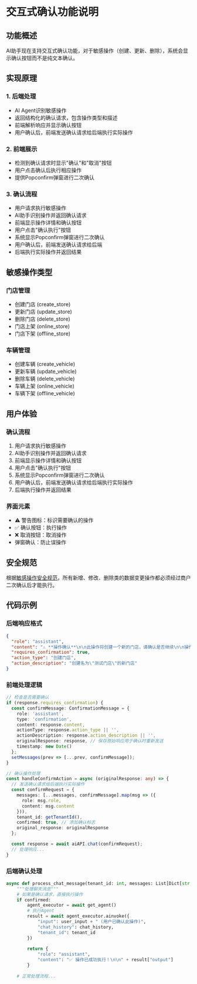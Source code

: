 # 交互式确认功能说明

## 功能概述

AI助手现在支持交互式确认功能，对于敏感操作（创建、更新、删除），系统会显示确认按钮而不是纯文本确认。

## 实现原理

### 1. 后端处理
- AI Agent识别敏感操作
- 返回结构化的确认请求，包含操作类型和描述
- 前端解析响应并显示确认按钮
- 用户确认后，前端发送确认请求给后端执行实际操作

### 2. 前端展示
- 检测到确认请求时显示"确认"和"取消"按钮
- 用户点击确认后执行相应操作
- 提供Popconfirm弹窗进行二次确认

### 3. 确认流程
- 用户请求执行敏感操作
- AI助手识别操作并返回确认请求
- 前端显示操作详情和确认按钮
- 用户点击"确认执行"按钮
- 系统显示Popconfirm弹窗进行二次确认
- 用户确认后，前端发送确认请求给后端
- 后端执行实际操作并返回结果

## 敏感操作类型

### 门店管理
- 创建门店 (create_store)
- 更新门店 (update_store)
- 删除门店 (delete_store)
- 门店上架 (online_store)
- 门店下架 (offline_store)

### 车辆管理
- 创建车辆 (create_vehicle)
- 更新车辆 (update_vehicle)
- 删除车辆 (delete_vehicle)
- 车辆上架 (online_vehicle)
- 车辆下架 (offline_vehicle)

## 用户体验

### 确认流程
1. 用户请求执行敏感操作
2. AI助手识别操作并返回确认请求
3. 前端显示操作详情和确认按钮
4. 用户点击"确认执行"按钮
5. 系统显示Popconfirm弹窗进行二次确认
6. 用户确认后，前端发送确认请求给后端执行实际操作
7. 后端执行操作并返回结果

### 界面元素
- ⚠️ 警告图标：标识需要确认的操作
- ✅ 确认按钮：执行操作
- ❌ 取消按钮：取消操作
- 弹窗确认：防止误操作

## 安全规范

根据[敏感操作安全规范](#)，所有新增、修改、删除类的数据变更操作都必须经过商户二次确认后才能执行。

## 代码示例

### 后端响应格式
```json
{
  "role": "assistant",
  "content": "⚠️ **操作确认**\n\n此操作将创建一个新的门店，请确认是否继续\n\n操作详情：创建名为\"测试门店\"的新门店",
  "requires_confirmation": true,
  "action_type": "创建门店",
  "action_description": "创建名为\"测试门店\"的新门店"
}
```

### 前端处理逻辑
```typescript
// 检查是否需要确认
if (response.requires_confirmation) {
  const confirmMessage: ConfirmationMessage = {
    role: 'assistant',
    type: 'confirmation',
    content: response.content,
    actionType: response.action_type || '',
    actionDescription: response.action_description || '',
    originalResponse: response, // 保存原始响应用于确认时重新发送
    timestamp: new Date()
  };
  setMessages(prev => [...prev, confirmMessage]);
}

// 确认操作处理
const handleConfirmAction = async (originalResponse: any) => {
  // 发送确认请求给后端执行实际操作
  const confirmRequest = {
    messages: [...messages, confirmMessage].map(msg => ({
      role: msg.role,
      content: msg.content
    })),
    tenant_id: getTenantId(),
    confirmed: true, // 添加确认标志
    original_response: originalResponse
  };

  const response = await aiAPI.chat(confirmRequest);
  // 处理响应...
}
```

### 后端确认处理
```python
async def process_chat_message(tenant_id: int, messages: List[Dict[str, str]], confirmed: bool = False) -> Dict[str, str]:
    """处理聊天消息"""
    # 如果是确认请求，直接执行操作
    if confirmed:
        agent_executor = await get_agent()
        # 执行Agent
        result = await agent_executor.ainvoke({
            "input": user_input + " (用户已确认此操作)",
            "chat_history": chat_history,
            "tenant_id": tenant_id
        })
        
        return {
            "role": "assistant",
            "content": "✅ 操作已成功执行！\n\n" + result["output"]
        }
    
    # 正常处理流程...
```